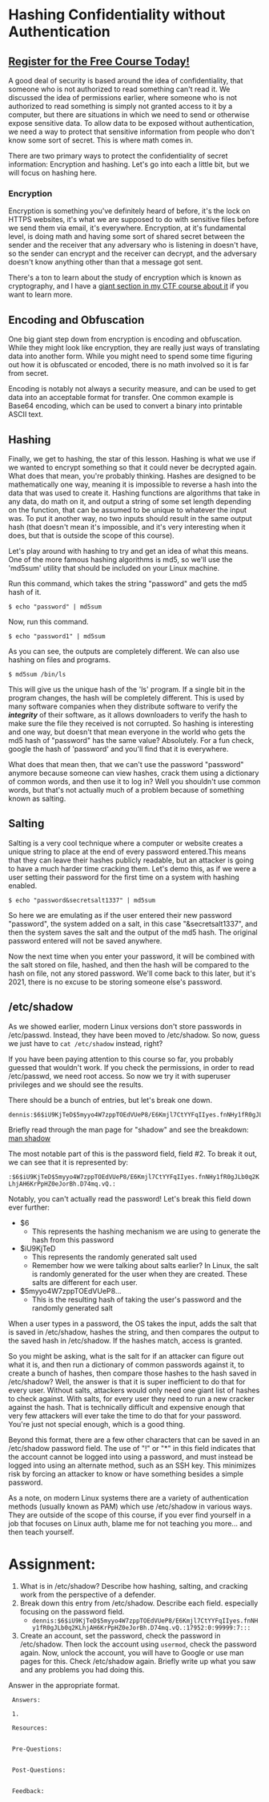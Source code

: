 # Hashing Confidentiality without Authentication
##  [Register for the Free Course Today!](https://www.roppers.org/courses/security)
A good deal of security is based around the idea of confidentiality, that someone who is not authorized to read something can't read it. We discussed the idea of permissions earlier, where someone who is not authorized to read something is simply not granted access to it by a computer, but there are situations in which we need to send or otherwise expose sensitive data. To allow data to be exposed without authentication, we need a way to protect that sensitive information from people who don't know some sort of secret. This is where math comes in.  

There are two primary ways to protect the confidentiality of secret information: Encryption and hashing. Let's go into each a little bit, but we will focus on hashing here.

### Encryption 

Encryption is something you've definitely heard of before, it's the lock on HTTPS websites, it's what we are supposed to do with sensitive files before we send them via email, it's everywhere. Encryption, at it's fundamental level, is doing math and having some sort of shared secret between the sender and the receiver that any adversary who is listening in doesn't have, so the sender can encrypt and the receiver can decrypt, and the adversary doesn't know anything other than that a message got sent. 

There's a ton to learn about the study of encryption which is known as cryptography, and I have a [giant section in my CTF course about it]($@COURSEVIEWBYID*7@$#section-5) if you want to learn more.


## Encoding and Obfuscation

One big giant step down from encryption is encoding and obfuscation. While they might look like encryption, they are really just ways of translating data into another form. While you might need to spend some time figuring out how it is obfuscated or encoded, there is no math involved so it is far from secret. 

Encoding is notably not always a security measure, and can be used to get data into an acceptable format for transfer. One common example is Base64 encoding, which can be used to convert a binary into printable ASCII text. 

## Hashing

Finally, we get to hashing, the star of this lesson. Hashing is what we use if we wanted to encrypt something so that it could never be decrypted again. What does that mean, you're probably thinking. Hashes are designed to be mathematically one way, meaning it is impossible to reverse a hash into the data that was used to create it. Hashing functions are algorithms that take in any data, do math on it, and output a string of some set length depending on the function, that can be assumed to be unique to whatever the input was. To put it another way, no two inputs should result in the same output hash (that doesn't mean it's impossible, and it's very interesting when it does, but that is outside the scope of this course).

Let's play around with hashing to try and get an idea of what this means. One of the more famous hashing algorithms is md5, so we'll use the 'md5sum' utility that should be included on your Linux machine. 

Run this command, which takes the string "password" and gets the md5 hash of it.

```
$ echo "password" | md5sum
```

Now, run this command. 

```
$ echo "password1" | md5sum 
```
As you can see, the outputs are completely different. We can also use hashing on files and programs.

```
$ md5sum /bin/ls
```
This will give us the unique hash of the 'ls' program. If a single bit in the program changes, the hash will be completely different. This is used by many software companies when they distribute software to verify the ***integrity*** of their software, as it allows downloaders to verify the hash to make sure the file they received is not corrupted. So hashing is interesting and one way, but doesn't that mean everyone in the world who gets the md5 hash of "password" has the same value? Absolutely. For a fun check, google the hash of 'password' and you'll find that it is everywhere. 

What does that mean then, that we can't use the  password "password" anymore because someone can view hashes, crack them using a dictionary of common words, and then use it to log in? Well you shouldn't use common words, but that's not actually much of a problem because of something known as salting.

## Salting 

Salting is a very cool technique where a computer or website creates a unique string to place at the end of every password entered.This means that they can leave their hashes publicly readable, but an attacker is going to have  a much harder time cracking them. Let's demo this, as if we were a user setting their password for the first time on a system with hashing enabled.

```
$ echo "password&secretsalt1337" | md5sum
```

So here we are emulating as if the user entered their new password "password", the system added on a salt, in this case "&secretsalt1337", and then the system saves the salt and the output of the md5 hash. The original password entered will not be saved anywhere.

Now the next time when you enter your password, it will be combined with the salt stored on file, hashed, and then the hash will be compared to the hash on file, not any stored password. We'll come back to this later, but it's 2021, there is no excuse to be storing someone else's password.

## /etc/shadow

As we showed earlier, modern Linux versions don't store passwords in /etc/passwd. Instead, they have been moved to /etc/shadow. So now, guess we just have to ```cat /etc/shadow``` instead, right? 

If you have been paying attention to this course so far, you probably guessed that wouldn't work. If you check the permissions, in order to read /etc/passwd, we need root access. So now we try it with superuser privileges and we should see the results.

There should be a bunch of entries, but let's break one down. 

```
dennis:$6$iU9KjTeD$5myyo4W7zppTOEdVUeP8/E6Kmjl7CtYYFqIIyes.fnNHy1fR0gJLb0q2KLhjAH6KrPpHZ0eJorBh.D74mq.vQ.:17952:0:99999:7:::
```

Briefly read through the man page for "shadow" and see the breakdown: [man shadow](https://linux.die.net/man/5/shadow)

The most notable part of this is the password field, field #2. To break it out, we can see that it is represented by: 

```:$6$iU9KjTeD$5myyo4W7zppTOEdVUeP8/E6Kmjl7CtYYFqIIyes.fnNHy1fR0gJLb0q2KLhjAH6KrPpHZ0eJorBh.D74mq.vQ.:```

Notably, you can't actually read the password! Let's break this field down ever further:

* $6 
   * This represents the hashing mechanism we are using to generate the hash from this password
* $iU9KjTeD
   * This represents the randomly generated salt used
   * Remember how we were talking about salts earlier? In Linux, the salt is randomly generated for the user when they are created. These salts are different for each user.
* $5myyo4W7zppTOEdVUeP8...
   * This is the resulting hash of taking the user's password and the randomly generated salt 

When a user types in a password, the OS takes the input, adds the salt that is saved in /etc/shadow, hashes the string, and then compares the output to the saved hash in /etc/shadow. If the hashes match, access is granted. 

So you might be asking, what is the salt for if an attacker can figure out what it is, and then run a dictionary of common passwords against it, to create a bunch of hashes, then compare those hashes to the hash saved in /etc/shadow? Well, the answer is that it is super inefficient to do that for every user. Without salts, attackers would only need one giant list of hashes to check against. With salts, for every user they need to run a new cracker against the hash. That is technically difficult and expensive enough that very few attackers will ever take the time to do that for your password. You're just not special enough, which is a good thing.

Beyond this format, there are a few other characters that can be saved in an /etc/shadow password field. The use of "!" or "*" in this field indicates that the account cannot be logged into using a password, and must instead be logged into using an alternate method, such as an SSH key. This minimizes risk by forcing an attacker to know or have something besides a simple password. 

As a note, on modern Linux systems there are a variety of authentication methods (usually known as PAM) which use /etc/shadow in various ways. They are outside of the scope of this course, if you ever find yourself in a job that focuses on Linux auth, blame me for not teaching you more... and then teach yourself. 


# Assignment: 

1. What is in /etc/shadow? Describe how hashing, salting, and cracking work from the perspective of a defender. 
2. Break down  this entry from /etc/shadow. Describe each field. especially focusing on the password field.
   * ```dennis:$6$iU9KjTeD$5myyo4W7zppTOEdVUeP8/E6Kmjl7CtYYFqIIyes.fnNHy1fR0gJLb0q2KLhjAH6KrPpHZ0eJorBh.D74mq.vQ.:17952:0:99999:7:::```
3. Create an account, set the password, check the password in /etc/shadow. Then lock the account using ```usermod```, check the password again. Now, unlock the account, you will have to Google or use man pages for this. Check /etc/shadow again. Briefly write up what you saw and any problems you had doing this.

Answer in the appropriate format. 

```
 Answers:

 1.

 Resources:
 

 Pre-Questions:


 Post-Questions:


 Feedback:

```